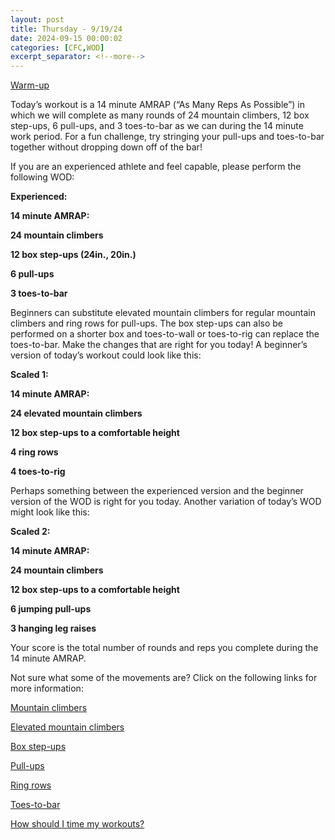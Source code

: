 ```yaml
---
layout: post
title: Thursday - 9/19/24
date: 2024-09-15 00:00:02
categories: [CFC,WOD]
excerpt_separator: <!--more-->
---
```

[Warm-up](https://communityfitnessclub.wixsite.com/website/post/basic-full-body-warm-up)

Today’s workout is a 14 minute AMRAP (“As Many Reps As Possible”) in which we will complete as many rounds of 24 mountain climbers, 12 box step-ups, 6 pull-ups, and 3 toes-to-bar as we can during the 14 minute work period. For a fun challenge, try stringing your pull-ups and toes-to-bar together without dropping down off of the bar!

If you are an experienced athlete and feel capable, please perform the following WOD:

**Experienced:**

**14 minute AMRAP:**

**24 mountain climbers**

**12 box step-ups (24in., 20in.)**

**6 pull-ups**

**3 toes-to-bar**
<!--more-->

Beginners can substitute elevated mountain climbers for regular mountain climbers and ring rows for pull-ups. The box step-ups can also be performed on a shorter box and toes-to-wall or toes-to-rig can replace the toes-to-bar. Make the changes that are right for you today! A beginner’s version of today’s workout could look like this:

**Scaled 1:**

**14 minute AMRAP:**

**24 elevated mountain climbers**

**12 box step-ups to a comfortable height**

**4 ring rows**

**4 toes-to-rig**

Perhaps something between the experienced version and the beginner version of the WOD is right for you today. Another variation of today’s WOD might look like this:

**Scaled 2:**

**14 minute AMRAP:**

**24 mountain climbers**

**12 box step-ups to a comfortable height**

**6 jumping pull-ups**

**3 hanging leg raises**

Your score is the total number of rounds and reps you complete during the 14 minute AMRAP. 

Not sure what some of the movements are? Click on the following links for more information:

[Mountain climbers](https://www.youtube.com/watch?v=nmwgirgXLYM)

[Elevated mountain climbers](https://www.youtube.com/watch?v=lCgm0HwhAKc)

[Box step-ups](https://www.youtube.com/watch?v=5qjqDHOUh-A)

[Pull-ups](https://communityfitnessclub.wixsite.com/website/post/pull-ups)

[Ring rows](https://communityfitnessclub.wixsite.com/website/post/ring-rows) 

[Toes-to-bar](https://www.communityfitness.club/post/toes-to-bar) 

[How should I time my workouts?](https://communityfitnessclub.wixsite.com/website/post/how-should-i-time-my-workouts)
